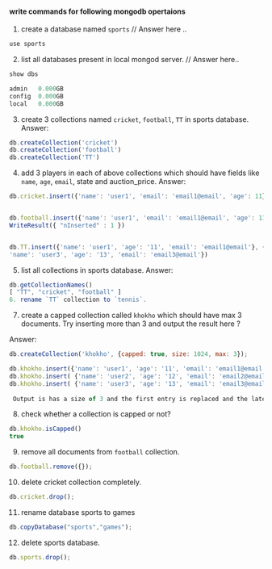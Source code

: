 #### write commands for following mongodb opertaions

1. create a database named `sports`
// Answer here ..
```js
use sports
```
2. list all databases present in local mongod server.
// Answer here..
```js
show dbs

admin   0.000GB
config  0.000GB
local   0.000GB
```

3. create 3 collections named `cricket`, `football`, `TT` in sports database.
Answer: 
```js
db.createCollection('cricket')
db.createCollection('football')
db.createCollection('TT')
```

4. add 3 players in each of above collections which should have fields like `name`, `age`, `email`, state and auction_price.
Answer: 
```js
db.cricket.insert({'name': 'user1', 'email': 'email1@email', 'age': 11}, {'name': 'user2', 'email': 'email2@email', 'age': 12}, {'name': 'user3', 'email': 'email3@email', 'age': 13});


db.football.insert({'name': 'user1', 'email': 'email1@email', 'age': 11}, {'name': 'user2', 'email': 'email2@email', 'age': 12}, {'name': 'user3', 'email': 'email3@email', 'age': 13});
WriteResult({ "nInserted" : 1 })


db.TT.insert({'name': 'user1', 'age': '11', 'email': 'email1@email'}, {'name': 'user2', 'age': '12', 'email': 'email2@email'}, {
'name': 'user3', 'age': '13', 'email': 'email3@email'})
```

5. list all collections in sports database.
Answer: 
```js
db.getCollectionNames()
[ "TT", "cricket", "football" ]
6. rename `TT` collection to `tennis`.
```
7. create a capped collection called `khokho` which should have max 3 documents.
  Try inserting more than 3 and output the result here ?

Answer: 

```js
db.createCollection('khokho', {capped: true, size: 1024, max: 3});

db.khokho.insert({'name': 'user1', 'age': '11', 'email': 'email1@email'});
db.khokho.insert( {'name': 'user2', 'age': '12', 'email': 'email2@email' });
db.khokho.insert( {'name': 'user3', 'age': '13', 'email': 'email3@email'});
 
 Output is has a size of 3 and the first entry is replaced and the latest entry is inserted in the end

```
8. check whether a collection is capped or not?
```js
db.khokho.isCapped()
true
```
9. remove all documents from `football` collection.
```js
db.football.remove({});
```
10. delete cricket collection completely.
```js
db.cricket.drop();
```
11. rename database sports to games
```js
db.copyDatabase("sports","games");
```
12. delete sports database. 
```js
db.sports.drop();
```
